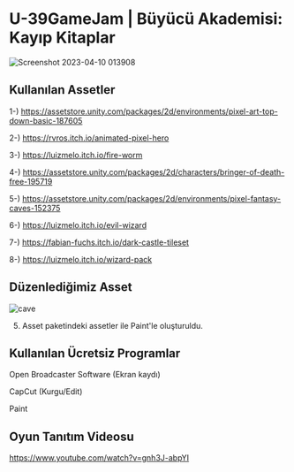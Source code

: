 # U-39GameJam | Büyücü Akademisi: Kayıp Kitaplar
![Screenshot 2023-04-10 013908](https://user-images.githubusercontent.com/54241620/230800935-e8e09010-1464-435b-9d78-3b7983ab4add.png)

## Kullanılan Assetler
1-) https://assetstore.unity.com/packages/2d/environments/pixel-art-top-down-basic-187605

2-) https://rvros.itch.io/animated-pixel-hero

3-) https://luizmelo.itch.io/fire-worm

4-) https://assetstore.unity.com/packages/2d/characters/bringer-of-death-free-195719

5-) https://assetstore.unity.com/packages/2d/environments/pixel-fantasy-caves-152375

6-) https://luizmelo.itch.io/evil-wizard

7-) https://fabian-fuchs.itch.io/dark-castle-tileset

8-) https://luizmelo.itch.io/wizard-pack

## Düzenlediğimiz Asset
![cave](https://user-images.githubusercontent.com/54241620/230801220-829271d7-91f9-4056-baa5-860352deb9f4.png)

5. Asset paketindeki assetler ile Paint'le oluşturuldu.

## Kullanılan Ücretsiz Programlar
Open Broadcaster Software (Ekran kaydı)

CapCut (Kurgu/Edit)

Paint

## Oyun Tanıtım Videosu
https://www.youtube.com/watch?v=gnh3J-abpYI
